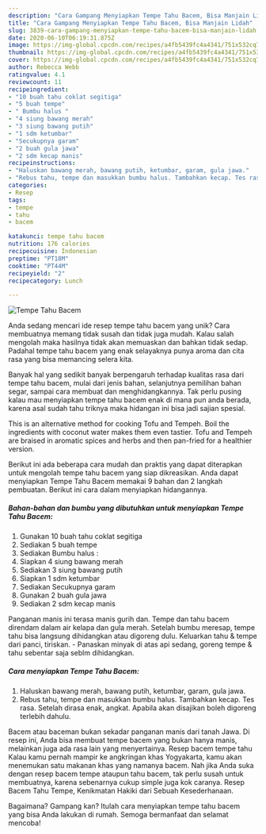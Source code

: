 ```yaml
---
description: "Cara Gampang Menyiapkan Tempe Tahu Bacem, Bisa Manjain Lidah"
title: "Cara Gampang Menyiapkan Tempe Tahu Bacem, Bisa Manjain Lidah"
slug: 3839-cara-gampang-menyiapkan-tempe-tahu-bacem-bisa-manjain-lidah
date: 2020-06-10T06:19:31.875Z
image: https://img-global.cpcdn.com/recipes/a4fb5439fc4a4341/751x532cq70/tempe-tahu-bacem-foto-resep-utama.jpg
thumbnail: https://img-global.cpcdn.com/recipes/a4fb5439fc4a4341/751x532cq70/tempe-tahu-bacem-foto-resep-utama.jpg
cover: https://img-global.cpcdn.com/recipes/a4fb5439fc4a4341/751x532cq70/tempe-tahu-bacem-foto-resep-utama.jpg
author: Rebecca Webb
ratingvalue: 4.1
reviewcount: 11
recipeingredient:
- "10 buah tahu coklat segitiga"
- "5 buah tempe"
- " Bumbu halus "
- "4 siung bawang merah"
- "3 siung bawang putih"
- "1 sdm ketumbar"
- "Secukupnya garam"
- "2 buah gula jawa"
- "2 sdm kecap manis"
recipeinstructions:
- "Haluskan bawang merah, bawang putih, ketumbar, garam, gula jawa."
- "Rebus tahu, tempe dan masukkan bumbu halus. Tambahkan kecap. Tes rasa. Setelah dirasa enak, angkat. Apabila akan disajikan boleh digoreng terlebih dahulu."
categories:
- Resep
tags:
- tempe
- tahu
- bacem

katakunci: tempe tahu bacem 
nutrition: 176 calories
recipecuisine: Indonesian
preptime: "PT18M"
cooktime: "PT44M"
recipeyield: "2"
recipecategory: Lunch

---
```



![Tempe Tahu Bacem](https://img-global.cpcdn.com/recipes/a4fb5439fc4a4341/751x532cq70/tempe-tahu-bacem-foto-resep-utama.jpg)

Anda sedang mencari ide resep tempe tahu bacem yang unik? Cara membuatnya memang tidak susah dan tidak juga mudah. Kalau salah mengolah maka hasilnya tidak akan memuaskan dan bahkan tidak sedap. Padahal tempe tahu bacem yang enak selayaknya punya aroma dan cita rasa yang bisa memancing selera kita.

Banyak hal yang sedikit banyak berpengaruh terhadap kualitas rasa dari tempe tahu bacem, mulai dari jenis bahan, selanjutnya pemilihan bahan segar, sampai cara membuat dan menghidangkannya. Tak perlu pusing kalau mau menyiapkan tempe tahu bacem enak di mana pun anda berada, karena asal sudah tahu triknya maka hidangan ini bisa jadi sajian spesial.

This is an alternative method for cooking Tofu and Tempeh. Boil the ingredients with coconut water makes them even tastier. Tofu and Tempeh are braised in aromatic spices and herbs and then pan-fried for a healthier version.


Berikut ini ada beberapa cara mudah dan praktis yang dapat diterapkan untuk mengolah tempe tahu bacem yang siap dikreasikan. Anda dapat menyiapkan Tempe Tahu Bacem memakai 9 bahan dan 2 langkah pembuatan. Berikut ini cara dalam menyiapkan hidangannya.

<!--inarticleads1-->

##### Bahan-bahan dan bumbu yang dibutuhkan untuk menyiapkan Tempe Tahu Bacem:

1. Gunakan 10 buah tahu coklat segitiga
1. Sediakan 5 buah tempe
1. Sediakan  Bumbu halus :
1. Siapkan 4 siung bawang merah
1. Sediakan 3 siung bawang putih
1. Siapkan 1 sdm ketumbar
1. Sediakan Secukupnya garam
1. Gunakan 2 buah gula jawa
1. Sediakan 2 sdm kecap manis


Panganan manis ini terasa manis gurih dan. Tempe dan tahu bacem direndam dalam air kelapa dan gula merah. Setelah bumbu meresap, tempe tahu bisa langsung dihidangkan atau digoreng dulu. Keluarkan tahu &amp; tempe dari panci, tiriskan. - Panaskan minyak di atas api sedang, goreng tempe &amp; tahu sebentar saja seblm dihidangkan. 

<!--inarticleads2-->

##### Cara menyiapkan Tempe Tahu Bacem:

1. Haluskan bawang merah, bawang putih, ketumbar, garam, gula jawa.
1. Rebus tahu, tempe dan masukkan bumbu halus. Tambahkan kecap. Tes rasa. Setelah dirasa enak, angkat. Apabila akan disajikan boleh digoreng terlebih dahulu.


Bacem atau baceman bukan sekadar panganan manis dari tanah Jawa. Di resep ini, Anda bisa membuat tempe bacem yang bukan hanya manis, melainkan juga ada rasa lain yang menyertainya. Resep bacem tempe tahu Kalau kamu pernah mampir ke angkringan khas Yogyakarta, kamu akan menemukan satu makanan khas yang namanya bacem. Nah jika Anda suka dengan resep bacem tempe ataupun tahu bacem, tak perlu susah untuk membuatnya, karena sebenarnya cukup simple juga kok caranya. Resep Bacem Tahu Tempe, Kenikmatan Hakiki dari Sebuah Kesederhanaan. 

Bagaimana? Gampang kan? Itulah cara menyiapkan tempe tahu bacem yang bisa Anda lakukan di rumah. Semoga bermanfaat dan selamat mencoba!
